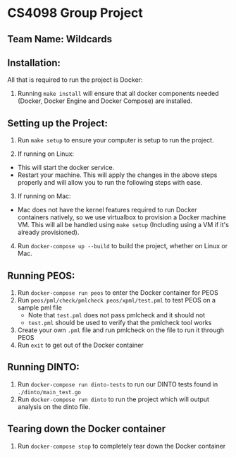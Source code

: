 # CS4098 Group Project
## Team Name: Wildcards

## Installation:

All that is required to run the project is Docker:

1. Running `make install` will ensure that all docker components needed (Docker, Docker Engine and Docker Compose) are installed.

## Setting up the Project:

1. Run `make setup` to ensure your computer is setup to run the project.

2. If running on Linux:
 * This will start the docker service. 
 * Restart your machine. This will apply the changes in the above steps properly and will allow you to run the following steps with ease.

3. If running on Mac:
  * Mac does not have the kernel features required to run Docker containers natively, so we use virtualbox to provision a Docker machine VM. This will all be handled using `make setup` (Including using a VM if it's already provisioned).

4. Run `docker-compose up --build` to build the project, whether on Linux or Mac.

## Running PEOS:

1. Run `docker-compose run peos` to enter the Docker container for PEOS
2. Run `peos/pml/check/pmlcheck peos/xpml/test.pml` to test PEOS on a sample pml file
   * Note that `test.pml` does not pass pmlcheck and it should not
   * `test.pml` should be used to verify that the pmlcheck tool works
3. Create your own `.pml` file and run pmlcheck on the file to run it through PEOS
4. Run `exit` to get out of the Docker container

## Running DINTO:

1. Run `docker-compose run dinto-tests` to run our DINTO tests found in `./dinto/main_test.go`
2. Run `docker-compose run dinto` to run the project which will output analysis on the dinto file.

## Tearing down the Docker container

1. Run `docker-compose stop` to completely tear down the Docker container
